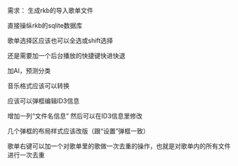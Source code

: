 需求：
生成rkb的导入歌单文件

直接操纵rkb的sqlite数据库

歌单选择区应该也可以全选或shift选择

还是需要加一个后台播放的快捷键快进快退

加AI，预测分类

音乐格式应该可以转换

应该可以弹框编辑ID3信息

增加一列“文件名信息” 然后可以在ID3信息里修改

几个弹框的布局样式应该改版（跟“设置”弹框一致）

歌单右键可以加一个对歌单里的歌做一次去重的操作，也就是对歌单内的所有文件进行一次去重